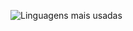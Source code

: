
![Linguagens mais usadas](https://github-readme-stats.vercel.app/api/top-langs/?username=PauloLopes-1221&layout=compact&theme=dracula&hide_border=true)


